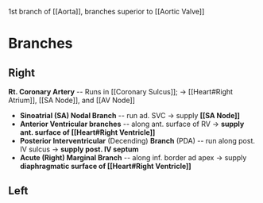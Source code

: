 1st branch of [[Aorta]], branches superior to [[Aortic Valve]]

# Branches
## Right
**Rt. Coronary Artery** -- Runs in [[Coronary Sulcus]]; → [[Heart#Right Atrium]], [[SA Node]], and [[AV Node]]
- **Sinoatrial (SA) Nodal Branch** -- run ad. SVC → supply **[[SA Node]]**
- **Anterior Ventricular branches** -- along ant. surface of RV → **supply ant. surface of [[Heart#Right Ventricle]]**
- **Posterior Interventricular** (Decending) **Branch** (PDA) -- run along post. IV sulcus → **supply post. IV septum** 
- **Acute (Right) Marginal Branch** -- along inf. border ad apex → supply **diaphragmatic surface of [[Heart#Right Ventricle]]**

## Left
